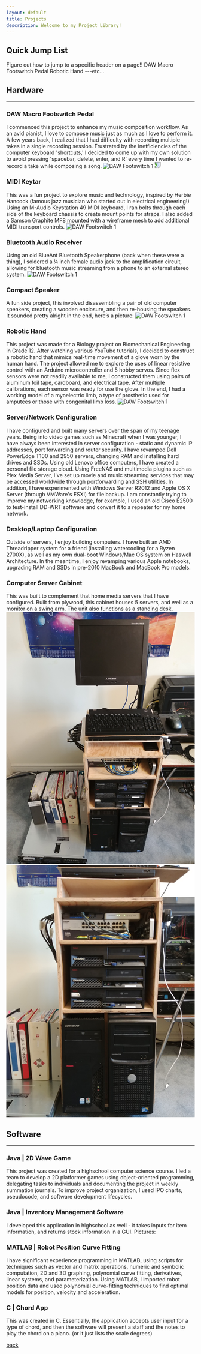 ```yaml
---
layout: default
title: Projects
description: Welcome to my Project Library!
---
```


## Quick Jump List
Figure out how to jump to a specific header on a page!!
DAW Macro Footswitch Pedal
Robotic Hand
---etc...

## Hardware
* * *

### DAW Macro Footswitch Pedal 
I commenced this project to enhance my music composition workflow. As an avid pianist, I love to compose music just as much as I love to perform it. A few years back, I realized that I had difficulty with recording multiple takes in a single recording session. Frustrated by the inefficiencies of the computer keyboard 'shortcuts,' I decided to come up with my own solution to avoid pressing 'spacebar, delete, enter, and R' every time I wanted to re-record a take while composing a song.
![DAW Footswitch 1](/assets/Project_Pictures/DAW_Footswitch1.jpg)
<img src="/assets/Project_Pictures/DAW_Footswitch1.jpg" style="transform:rotate(90deg);">

### MIDI Keytar
This was a fun project to explore music and technology, inspired by Herbie Hancock (famous jazz musician who started out in electrical engineering!) Using an M-Audio Keystation 49 MIDI keyboard, I ran bolts through each side of the keyboard chassis to create mount points for straps. I also added a Samson Graphite MF8 mounted with a wireframe mesh to add additional MIDI transport controls. 
![DAW Footswitch 1](/assets/Project_Pictures/Keytar.jpg)

### Bluetooth Audio Receiver
Using an old BlueAnt Bluetooth Speakerphone (back when these were a thing), I soldered a ¼ inch female audio jack to the amplification circuit, allowing for bluetooth music streaming from a phone to an external stereo system.
![DAW Footswitch 1](/assets/Project_Pictures/Blueant.jpg)

### Compact Speaker
A fun side project, this involved disassembling a pair of old computer speakers, creating a wooden enclosure, and then re-housing the speakers. It sounded pretty alright in the end, here’s a picture:
![DAW Footswitch 1](/assets/Project_Pictures/Speaker.jpg)

### Robotic Hand
This project was made for a Biology project on Biomechanical Engineering in Grade 12. After watching various YouTube tutorials, I decided to construct a robotic hand that mimics real-time movement of a glove worn by the human hand. The project allowed me to explore the uses of linear resistive control with an Arduino microcontroller and 5 hobby servos. Since flex sensors were not readily available to me, I constructed them using pairs of aluminum foil tape, cardboard, and electrical tape. After multiple calibrations, each sensor was ready for use the glove. In the end, I had a working model of a myoelectric limb, a type of prosthetic used for amputees or those with congenital limb loss.
![DAW Footswitch 1](/assets/Project_Pictures/Robotic_Hand.jpg)

### Server/Network Configuration
I have configured and built many servers over the span of my teenage years. Being into video games such as Minecraft when I was younger, I have always been interested in server configuration - static and dynamic IP addresses, port forwarding and router security. I have revamped Dell PowerEdge T100 and 2950 servers, changing RAM and installing hard drives and SSDs. Using old Lenovo office computers, I have created a personal file storage cloud. Using FreeNAS and multimedia plugins such as Plex Media Server, I've set up movie and music streaming services that may be accessed worldwide through portforwarding and SSH utilities. In addition, I have experimented with Windows Server R2012 and Apple OS X Server (through VMWare's ESXi) for file backup. I am constantly trying to improve my networking knowledge, for example, I used an old Cisco E2500 to test-install DD-WRT software and convert it to a repeater for my home network.

### Desktop/Laptop Configuration
Outside of servers, I enjoy building computers. I have built an AMD Threadripper system for a friend (installing watercooling for a Ryzen 2700X), as well as my own dual-boot Windows/Mac OS system on Haswell Architecture. In the meantime, I enjoy revamping various Apple notebooks, upgrading RAM and SSDs in pre-2010 MacBook and MacBook Pro models. 

### Computer Server Cabinet
This was built to complement that home media servers that I have configured. Built from plywood, this cabinet houses 5 servers, and well as a monitor on a swing arm. The unit also functions as a standing desk.
![DAW Footswitch 1](/assets/Project_Pictures/Server_Cabinet1.jpg)
![DAW Footswitch 1](/assets/Project_Pictures/Server_Cabinet2.jpg)

## Software
* * *

### Java | 2D Wave Game
This project was created for a highschool computer science course. I led a team to develop a 2D platformer games using object-oriented programming, delegating tasks to individuals and documenting the project in weekly summation journals. To improve project organization, I used IPO charts, pseudocode, and software development lifecycles.

### Java | Inventory Management Software
I developed this application in highschool as well - it takes inputs for item information, and returns stock information in a GUI. Pictures:

### MATLAB | Robot Position Curve Fitting
I have significant experience programming in MATLAB, using scripts for techniques such as vector and matrix operations, numeric and symbolic computation, 2D and 3D graphing, polynomial curve fitting, derivatives, linear systems, and parameterization. Using MATLAB, I imported robot position data and used polynomial curve-fitting techniques to find optimal models for position, velocity and acceleration.

### C | Chord App
This was created in C. Essentially, the application accepts user input for a type of chord, and then the software will present a staff and the notes to play the chord on a piano. (or it just lists the scale degrees)


[back](./)
